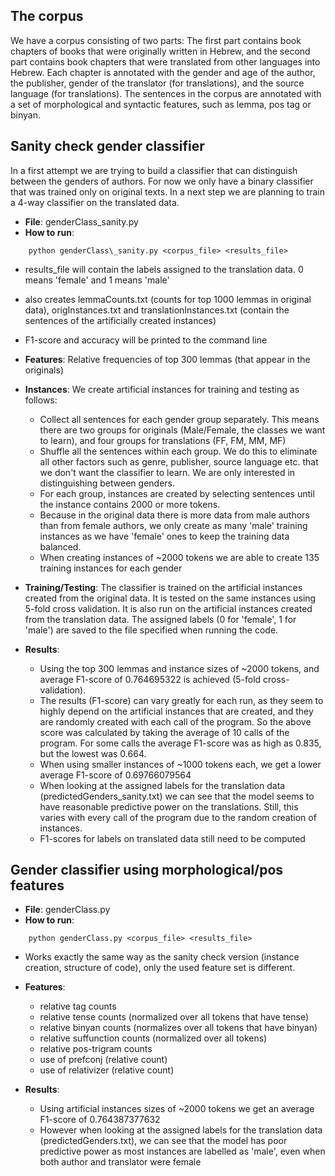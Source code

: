## The corpus

We have a corpus consisting of two parts: The first part contains book chapters of books that were originally written in Hebrew, and the second part contains book chapters that were translated from other languages into Hebrew. Each chapter is annotated with the gender and age of the author, the publisher, gender of the translator (for translations), and the source language (for translations). 
The sentences in the corpus are annotated with a set of morphological and syntactic features, such as lemma, pos tag or binyan.

## Sanity check gender classifier

In a first attempt we are trying to build a classifier that can distinguish between the genders of authors. For now we only have a binary classifier that was trained only on original texts. In a next step we are planning to train a 4-way classifier on the translated data.

* **File**: genderClass\_sanity.py
* **How to run**: 
````
    python genderClass\_sanity.py <corpus_file> <results_file> 
````
 * results_file will contain the labels assigned to the translation data. 0 means 'female' and 1 means 'male'
 * also creates lemmaCounts.txt (counts for top 1000 lemmas in original data), origInstances.txt and translationInstances.txt (contain the sentences of the artificially created instances)
 * F1-score and accuracy will be printed to the command line
 
* **Features**: Relative frequencies of top 300 lemmas (that appear in the originals)
* **Instances**: We create artificial instances for training and testing as follows:
  * Collect all sentences for each gender group separately. This means there are two groups for originals (Male/Female, the classes we want to learn), and four groups for translations (FF, FM, MM, MF)
  * Shuffle all the sentences within each group. We do this to eliminate all other factors such as genre, publisher, source language etc. that we don't want the classifier to learn. We are only interested in distinguishing between genders.
  * For each group, instances are created by selecting sentences until the instance contains 2000 or more tokens.
  * Because in the original data there is more data from male authors than from female authors, we only create as many 'male' training instances as we have 'female' ones to keep the training data balanced.
  * When creating instances of ~2000 tokens we are able to create 135 training instances for each gender 
* **Training/Testing**: The classifier is trained on the artificial instances created from the original data. It is tested on the same instances using 5-fold cross validation. It is also run on the artificial instances created from the translation data. The assigned labels (0 for 'female', 1 for 'male') are saved to the file specified when running the code.
* **Results**:
  * Using the top 300 lemmas and instance sizes of ~2000 tokens, and average F1-score of 0.764695322 is achieved (5-fold cross-validation).
  * The results (F1-score) can vary greatly for each run, as they seem to highly depend on the artificial instances that are created, and they are randomly created with each call of the program. So the above score was calculated by taking the average of 10 calls of the program. For some calls the average F1-score was as high as 0.835, but the lowest was 0.664.
  * When using smaller instances of ~1000 tokens each, we get a lower average F1-score of 0.69766079564
  * When looking at the assigned labels for the translation data (predictedGenders_sanity.txt) we can see that the model seems to have reasonable predictive power on the translations. Still, this varies with every call of the program due to the random creation of instances.
  * F1-scores for labels on translated data still need to be computed


## Gender classifier using morphological/pos features

* **File**: genderClass.py
* **How to run**: 
````
    python genderClass.py <corpus_file> <results_file> 
````
* Works exactly the same way as the sanity check version (instance creation, structure of code), only the used feature set is different.
* **Features**:
  * relative tag counts
  * relative tense counts (normalized over all tokens that have tense)
  * relative binyan counts (normalizes over all tokens that have binyan)
  * relative suffunction counts (normalized over all tokens)
  * relative pos-trigram counts
  * use of prefconj (relative count)
  * use of relativizer (relative count)

* **Results**:
  * Using artificial instances sizes of ~2000 tokens we get an average F1-score of 0.764387377632
  * However when looking at the assigned labels for the translation data (predictedGenders.txt), we can see that the model has poor predictive power as most instances are labelled as 'male', even when both author and translator were female

